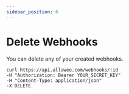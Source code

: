 ```yaml
---
sidebar_position: 6
---
```


# Delete Webhooks

You can delete any of your created webhooks.

```
curl https://api.allawee.com/webhooks/:id
-H "Authorization: Bearer YOUR_SECRET_KEY"
-H "Content-Type: application/json"
-X DELETE
```
